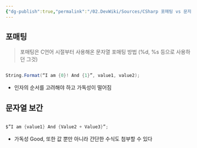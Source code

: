 ```yaml
---
{"dg-publish":true,"permalink":"/02.DevWiki/Sources/CSharp 포매팅 vs 문자열 보간/","noteIcon":""}
---
```


## 포매팅

> 포매팅은 C언어 시절부터 사용해온 문자열 포매팅 방법 (%d, %s 등으로 사용하던 그것)

``` csharp

String.Format(“I am {0}! And {1}”, value1, value2);

```

* 인자의 순서를 고려해야 하고 가독성이 떨어짐


## 문자열 보간

``` csharp

$”I am {value1} And {Value2 + Value3}”;

```

* 가독성 Good, 또한 값 뿐만 아니라 간단한 수식도 첨부할 수 있다